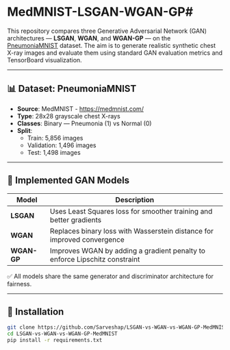 # MedMNIST-LSGAN-WGAN-GP# 
This repository compares three Generative Adversarial Network (GAN) architectures — **LSGAN**, **WGAN**, and **WGAN-GP** — on the [PneumoniaMNIST](https://medmnist.com/) dataset. The aim is to generate realistic synthetic chest X-ray images and evaluate them using standard GAN evaluation metrics and TensorBoard visualization.

---

## 📊 Dataset: PneumoniaMNIST

- **Source**: MedMNIST - https://medmnist.com/
- **Type**: 28x28 grayscale chest X-rays
- **Classes**: Binary — Pneumonia (1) vs Normal (0)
- **Split**:
  - Train: 5,856 images
  - Validation: 1,496 images
  - Test: 1,498 images

---

## 🧠 Implemented GAN Models

| Model     | Description |
|-----------|-------------|
| **LSGAN** | Uses Least Squares loss for smoother training and better gradients |
| **WGAN**  | Replaces binary loss with Wasserstein distance for improved convergence |
| **WGAN-GP** | Improves WGAN by adding a gradient penalty to enforce Lipschitz constraint |

✅ All models share the same generator and discriminator architecture for fairness.

---

## 🚀 Installation

```bash
git clone https://github.com/Sarveshap/LSGAN-vs-WGAN-vs-WGAN-GP-MedMNIST.git
cd LSGAN-vs-WGAN-vs-WGAN-GP-MedMNIST
pip install -r requirements.txt
